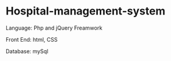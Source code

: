 # Hospital-management-system

Language: Php and jQuery Freamwork

Front End: html, CSS

Database: mySql
